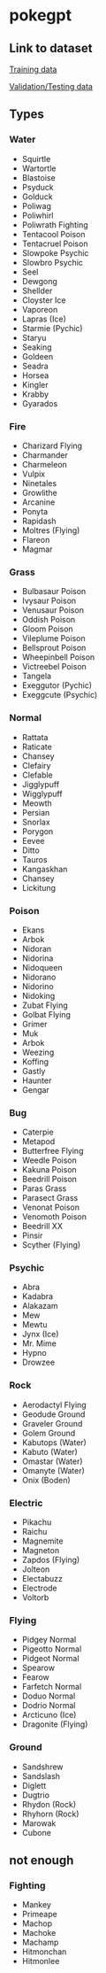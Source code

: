 # pokegpt

## Link to dataset
[Training data](https://www.kaggle.com/datasets/thedagger/pokemon-generation-one?resource=download)

[Validation/Testing data](https://www.kaggle.com/datasets/mikoajkolman/pokemon-images-first-generation17000-files)


## Types

### Water
- Squirtle
- Wartortle
- Blastoise
- Psyduck
- Golduck
- Poliwag
- Poliwhirl
- Poliwrath Fighting
- Tentacool Poison
- Tentacruel Poison
- Slowpoke Psychic
- Slowbro Psychic
- Seel
- Dewgong
- Shellder
- Cloyster Ice
- Vaporeon
- Lapras (Ice)
- Starmie (Pychic)
- Staryu
- Seaking
- Goldeen
- Seadra
- Horsea
- Kingler
- Krabby
- Gyarados

### Fire
- Charizard Flying
- Charmander
- Charmeleon
- Vulpix
- Ninetales
- Growlithe
- Arcanine
- Ponyta
- Rapidash
- Moltres (Flying)
- Flareon
- Magmar

### Grass
- Bulbasaur Poison
- Ivysaur Poison
- Venusaur Poison
- Oddish Poison
- Gloom Poison
- Vileplume Poison
- Bellsprout Poison
- Wheepinbell Poison
- Victreebel Poison
- Tangela
- Exeggutor (Pychic)
- Exeggcute (Psychic)

### Normal
- Rattata
- Raticate
- Chansey
- Clefairy
- Clefable
- Jigglypuff
- Wigglypuff
- Meowth
- Persian
- Snorlax
- Porygon
- Eevee
- Ditto
- Tauros
- Kangaskhan
- Chansey
- Lickitung

### Poison
- Ekans
- Arbok
- Nidoran
- Nidorina
- Nidoqueen
- Nidorano
- Nidorino
- Nidoking
- Zubat Flying
- Golbat Flying
- Grimer
- Muk
- Arbok
- Weezing
- Koffing
- Gastly
- Haunter
- Gengar

### Bug
- Caterpie
- Metapod
- Butterfree Flying
- Weedle Poison
- Kakuna Poison
- Beedrill Poison
- Paras Grass
- Parasect Grass
- Venonat Poison
- Venomoth Poison
- Beedrill XX
- Pinsir
- Scyther (Flying)

### Psychic
- Abra
- Kadabra
- Alakazam
- Mew
- Mewtu
- Jynx (Ice)
- Mr. Mime
- Hypno
- Drowzee

### Rock
- Aerodactyl  Flying
- Geodude Ground
- Graveler Ground
- Golem Ground
- Kabutops (Water)
- Kabuto (Water)
- Omastar (Water)
- Omanyte (Water)
- Onix (Boden)

### Electric
- Pikachu
- Raichu
- Magnemite
- Magneton
- Zapdos (Flying)
- Jolteon
- Electabuzz
- Electrode
- Voltorb

### Flying
- Pidgey Normal
- Pigeotto Normal
- Pidgeot Normal
- Spearow
- Fearow
- Farfetch Normal
- Doduo Normal
- Dodrio Normal
- Arcticuno (Ice)
- Dragonite (Flying)

### Ground
- Sandshrew
- Sandslash
- Diglett
- Dugtrio
- Rhydon (Rock)
- Rhyhorn (Rock)
- Marowak
- Cubone

## not enough

### Fighting
- Mankey
- Primeape
- Machop
- Machoke
- Machamp
- Hitmonchan
- Hitmonlee

